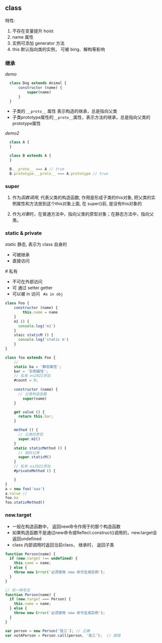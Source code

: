 
## class

特性:
  1. 不存在变量提升 hoist
  2. name 属性
  3. 实例可添加 generator 方法
  4. this 默认指向类的实例， 可被 bing、解构等影响



### 继承
*demo*
  ```js
    class Dog extends Animal {
        constructor (name) {
            super(name)
        }
    }
  ```
- 子类的 `__proto__` 属性 表示构造的继承，总是指向父类
- 子类prototype属性的`__proto__`属性，表示方法的继承，总是指向父类的prototype属性

*demo2*
  ```js
    class A {
    }

    class B extends A {
    }

    B.__proto__ === A // true
    B.prototype.__proto__ === A.prototype // true
  ```

### super

1. 作为*函数调用*, 代表父类的构造函数, 作用是形成子类的this对象,  把父类的实例属性和方法放到这个this对象上面, 在 super()前, 是没有this对象的

2. 作为*对象*时，在普通方法中，指向父类的原型对象；在静态方法中，指向父类。


### static & private

static 静态, 表示为 class 自身的  
  - 可被继承
  - 直接访问  

\# 私有 
   - 不可在外部访问
   - 可 通过 setter getter 
   - 可以被 in 访问 ``` #a in obj```


   


```js
class Foo {
    constructor (name) {
        this.name = name
    }
    m1 () {
      console.log('m1')
    }
    staic staticM () {
      console.log('static m')
    }
}

class foo extends Foo {
    // 
    static ba = '静态属性';
    bar = '实例属性';
    // 私有 es2022添加
    #count = 0;
  
    constructor (name) {
      // 父类构造函数
        super(name)
    }

    get value () {
      return this.bar;
    }

    method () {
      // 父类的原型
      super.m1() 
    }
    static staticMethod () {
      // 指向父类
      super.staticM()
    }
    // 私有 es2022添加
    #privateMethod () {

    }
}
a = new foo('aaa')
a.value // 
foo.ba
foo.staticMethod()
```


### new.target

- 一般在构造函数中， 返回new命令作用于的那个构造函数  
- 如果构造函数不是通过new命令或Reflect.construct()调用的，new.target会返回undefined
- class 内部调用时返回当前class， 继承时， 返回子类 

```js
function Person(name) {
  if (new.target !== undefined) {
    this.name = name;
  } else {
    throw new Error('必须使用 new 命令生成实例');
  }
}

// 另一种写法
function Person(name) {
  if (new.target === Person) {
    this.name = name;
  } else {
    throw new Error('必须使用 new 命令生成实例');
  }
}

var person = new Person('张三'); // 正确
var notAPerson = Person.call(person, '张三');  // 报错
```